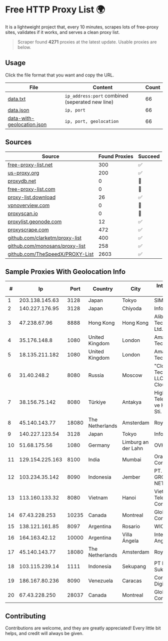 
# Free HTTP Proxy List 🌍

It is a lightweight project that, every 10 minutes, scrapes lots of free-proxy sites, validates if it works, and serves a clean proxy list.


> Scraper found **4271** proxies at the latest update. Usable proxies are below.

## Usage

Click the file format that you want and copy the URL.


|File|Content|Count|
|----|-------|-----|
|[data.txt](https://raw.githubusercontent.com/themiralay/Proxy-List-World/master/data.txt)|`ip_address:port` combined (seperated new line)|66|
|[data.json](https://raw.githubusercontent.com/themiralay/Proxy-List-World/master/data.json)|`ip, port`|66|
|[data-with-geolocation.json](https://raw.githubusercontent.com/themiralay/Proxy-List-World/master/data-with-geolocation.json)|`ip, port, geolocation`|66|

## Sources

|Source|Found Proxies|Succeed|
|------|-------------|-------|
|[free-proxy-list.net](https://free-proxy-list.net)|300|✅|
|[us-proxy.org](https://www.us-proxy.org)|200|✅|
|[proxydb.net](http://proxydb.net)|0|🚫|
|[free-proxy-list.com](https://free-proxy-list.com/?page=&port=&type%5B%5D=http&type%5B%5D=https&up_time=0&search=Search)|0|🚫|
|[proxy-list.download](https://www.proxy-list.download/HTTP)|26|✅|
|[vpnoverview.com](https://vpnoverview.com/privacy/anonymous-browsing/free-proxy-servers)|0|🚫|
|[proxyscan.io](https://www.proxyscan.io)|0|🚫|
|[proxylist.geonode.com](https://proxylist.geonode.com/api/proxy-list?limit=300&page=1&sort_by=lastChecked&sort_type=desc&protocols=http,https)|12|✅|
|[proxyscrape.com](https://api.proxyscrape.com/v2/?request=displayproxies&protocol=http&timeout=10000&country=all&ssl=all&anonymity=all)|472|✅|
|[github.com/clarketm/proxy-list](https://raw.githubusercontent.com/clarketm/proxy-list/master/proxy-list-raw.txt)|400|✅|
|[github.com/monosans/proxy-list](https://raw.githubusercontent.com/monosans/proxy-list/main/proxies/http.txt)|258|✅|
|[github.com/TheSpeedX/PROXY-List](https://raw.githubusercontent.com/TheSpeedX/PROXY-List/master/http.txt)|2603|✅|


## Sample Proxies With Geolocation Info

|#|Ip|Port|Country|City|Internet Service Provider|
|-|--|----|-------|----|-------------------------|
|1|203.138.145.63|3128|Japan|Tokyo|SIMPLEIA|
|2|140.227.176.95|3128|Japan|Chiyoda|InfoSphere|
|3|47.238.67.96|8888|Hong Kong|Hong Kong|Alibaba (US) Technology Co., Ltd.|
|4|35.176.148.8|1080|United Kingdom|London|Amazon Technologies Inc.|
|5|18.135.211.182|1080|United Kingdom|London|Amazon Technologies Inc.|
|6|31.40.248.2|8080|Russia|Moscow|"Cloud Technologies" LLC trading as Cloud.ru|
|7|38.156.75.142|8080|Türkiye|Antakya|High Speed Telekomunikasyon ve Hab. Hiz. Ltd. Sti.|
|8|45.140.143.77|18080|The Netherlands|Amsterdam|RoyaleHosting BV|
|9|140.227.123.54|3128|Japan|Tokyo|InfoSphere|
|10|51.68.175.56|1080|Germany|Limburg an der Lahn|OVH SAS|
|11|129.154.225.163|8100|India|Mumbai|Oracle Corporation|
|12|103.234.35.142|8090|Indonesia|Jember|PT. EXABIT GROUP NETWORK|
|13|113.160.133.32|8080|Vietnam|Hanoi|VietNam Post and Telecom Corporation|
|14|67.43.228.253|10235|Canada|Montreal|GloboTech Communications|
|15|138.121.161.85|8097|Argentina|Rosario|WICORP SA|
|16|164.163.42.12|10000|Argentina|Villa Ángela|Interret Villa Angela SRL|
|17|45.140.143.77|18080|The Netherlands|Amsterdam|RoyaleHosting BV|
|18|103.115.239.14|1111|Indonesia|Sekupang|PT Fitrah Marina Sukses|
|19|186.167.80.236|8090|Venezuela|Caracas|Corporacion Digitel C.A|
|20|67.43.228.250|28037|Canada|Montreal|GloboTech Communications|



## Contributing

Contributions are welcome, and they are greatly appreciated! Every
little bit helps, and credit will always be given.

